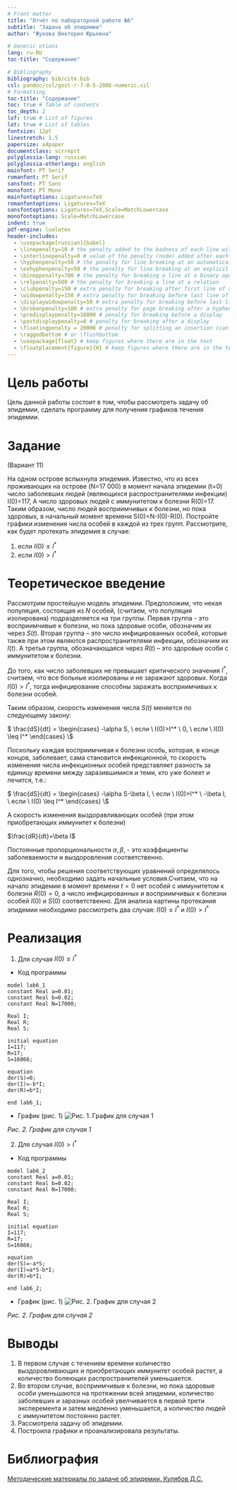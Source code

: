 ```yaml
---
# Front matter
title: "Отчёт по лабораторной работе №6"
subtitle: "Задача об эпидемии"
author: "Жукова Виктория Юрьевна"

# Generic otions
lang: ru-RU
toc-title: "Содержание"

# Bibliography
bibliography: bib/cite.bib
csl: pandoc/csl/gost-r-7-0-5-2008-numeric.csl
# Formatting
toc-title: "Содержание"
toc: true # Table of contents
toc_depth: 2
lof: true # List of figures
lot: true # List of tables
fontsize: 12pt
linestretch: 1.5
papersize: a4paper
documentclass: scrreprt
polyglossia-lang: russian
polyglossia-otherlangs: english
mainfont: PT Serif
romanfont: PT Serif
sansfont: PT Sans
monofont: PT Mono
mainfontoptions: Ligatures=TeX
romanfontoptions: Ligatures=TeX
sansfontoptions: Ligatures=TeX,Scale=MatchLowercase
monofontoptions: Scale=MatchLowercase
indent: true
pdf-engine: lualatex
header-includes:
  - \usepackage[russian]{babel}
  - \linepenalty=10 # the penalty added to the badness of each line within a paragraph (no associated penalty node) Increasing the value makes tex try to have fewer lines in the paragraph.
  - \interlinepenalty=0 # value of the penalty (node) added after each line of a paragraph.
  - \hyphenpenalty=50 # the penalty for line breaking at an automatically inserted hyphen
  - \exhyphenpenalty=50 # the penalty for line breaking at an explicit hyphen
  - \binoppenalty=700 # the penalty for breaking a line at a binary operator
  - \relpenalty=500 # the penalty for breaking a line at a relation
  - \clubpenalty=150 # extra penalty for breaking after first line of a paragraph
  - \widowpenalty=150 # extra penalty for breaking before last line of a paragraph
  - \displaywidowpenalty=50 # extra penalty for breaking before last line before a display math
  - \brokenpenalty=100 # extra penalty for page breaking after a hyphenated line
  - \predisplaypenalty=10000 # penalty for breaking before a display
  - \postdisplaypenalty=0 # penalty for breaking after a display
  - \floatingpenalty = 20000 # penalty for splitting an insertion (can only be split footnote in standard LaTeX)
  - \raggedbottom # or \flushbottom
  - \usepackage{float} # keep figures where there are in the text
  - \floatplacement{figure}{H} # keep figures where there are in the text
---
```


# Цель работы
Цель данной работы состоит в том, чтобы рассмотреть задачу об эпидемии, сделать программу для получения графиков течения эпидемии.

# Задание
(Вариант 11)

На одном острове вспыхнула эпидемия. Известно, что из всех проживающих
на острове (N=17 000) в момент начала эпидемии (t=0) число заболевших людей
(являющихся распространителями инфекции) I(0)=117, А число здоровых людей с
иммунитетом к болезни R(0)=17. Таким образом, число людей восприимчивых к
болезни, но пока здоровых, в начальный момент времени S(0)=N-I(0)-R(0).
Постройте графики изменения числа особей в каждой из трех групп.
Рассмотрите, как будет протекать эпидемия в случае:
1) если $I(0) \leq I^*$
2) если $I(0) > I^*$

# Теоретическое введение
Рассмотрим простейшую модель эпидемии. Предположим, что некая популяция, состоящая из $N$ особей, (считаем, что популяция изолирована) подразделяется на три группы. Первая группа - это восприимчивые к болезни, но
пока здоровые особи, обозначим их через $S(t)$. Вторая группа – это число
инфицированных особей, которые также при этом являются распространителями
инфекции, обозначим их $I(t)$. А третья группа, обозначающаяся через $R(t)$ – это
здоровые особи с иммунитетом к болезни.

До того, как число заболевших не превышает критического значения $I^*$, считаем, что все больные изолированы и не заражают здоровых. Когда $I(0) > I^*$,
тогда инфицирование способны заражать восприимчивых к болезни особей.

Таким образом, скорость изменения числа *S(t)* меняется по следующему закону:

$ \frac{dS}{dt} = \begin{cases} -\alpha S, \ если \ I(0)>I^* \\ 0, \ если \ I(0) \leq I^* \end{cases} \\$

Поскольку каждая восприимчивая к болезни особь, которая, в конце концов,
заболевает, сама становится инфекционной, то скорость изменения числа
инфекционных особей представляет разность за единицу времени между
заразившимися и теми, кто уже болеет и лечится, т.е.:

$ \frac{dS}{dt} = \begin{cases} -\alpha S-\beta I, \ если \ I(0)>I^* \\ -\beta I, \ если \ I(0) \leq I^* \end{cases} \\$

А скорость изменения выздоравливающих особей (при этом приобретающих
иммунитет к болезни)

$\frac{dR}{dt}=\beta I$

Постоянные пропорциональности
$\alpha , \beta$, - это коэффициенты заболеваемости
и выздоровления соответственно.

Для того, чтобы решения соответствующих уравнений определялось
однозначно, необходимо задать начальные условия.Считаем, что на начало
эпидемии в момент времени
$t=0$ нет особей с иммунитетом к болезни $R(0)=0$, а
число инфицированных и восприимчивых к болезни особей
$I(0)$ и
$S(0)$
соответственно. Для анализа картины протекания эпидемии необходимо
рассмотреть два случая: $I(0) \leq I^*$ и $I(0) > I^*$

# Реализация
1. Для случая $I(0) \leq I^*$
- Код программы
```
model lab6_1
constant Real a=0.01;
constant Real b=0.02;
constant Real N=17000;

Real I;
Real R;
Real S;

initial equation
I=117;
R=17;
S=16866;

equation
der(S)=0;
der(I)=-b*I;
der(R)=b*I;

end lab6_1;
```

- График (рис. 1)
![Рис. 1. График для случая 1](imgs/menshe.PNG "Рис. 1. График для случая 1")

*Рис. 2. График для случая 1*

2. Для случая $I(0) > I^*$
- Код программы
```
model lab6_2
constant Real a=0.01;
constant Real b=0.02;
constant Real N=17000;

Real I;
Real R;
Real S;

initial equation
I=117;
R=17;
S=16866;

equation
der(S)=-a*S;
der(I)=a*S-b*I;
der(R)=b*I;

end lab6_2;
```

- График (рис. 1)
![Рис. 2. График для случая 2](imgs/bolshe.PNG "Рис. 2. График для случая 2")

*Рис. 2. График для случая 2*

# Выводы
1. В первом случае с течением времени количество выздоровливающих и приобретающих иммунитет особей растет, а количество болеющих распространителей уменьшается.
2. Во втором случае, восприимчивые к болезни, но пока здоровые особи уменьшаются на протяжении всей эпидемии, количество заболевших и заразных особей увелчивается в первой трети эксперемента и затем медленно уменьшается, а количество людей с иммунитетом постоянно растет.
3. Рассмотрела задачу об эпидемии.
4. Построила графики и проанализировала результаты.

# Библиография
[Методические материалы по задаче об эпидемии. Кулябов Д.С.](https://esystem.rudn.ru/pluginfile.php/1343817/mod_resource/content/2/%D0%9B%D0%B0%D0%B1%D0%BE%D1%80%D0%B0%D1%82%D0%BE%D1%80%D0%BD%D0%B0%D1%8F%20%D1%80%D0%B0%D0%B1%D0%BE%D1%82%D0%B0%20%E2%84%96%205.pdf)